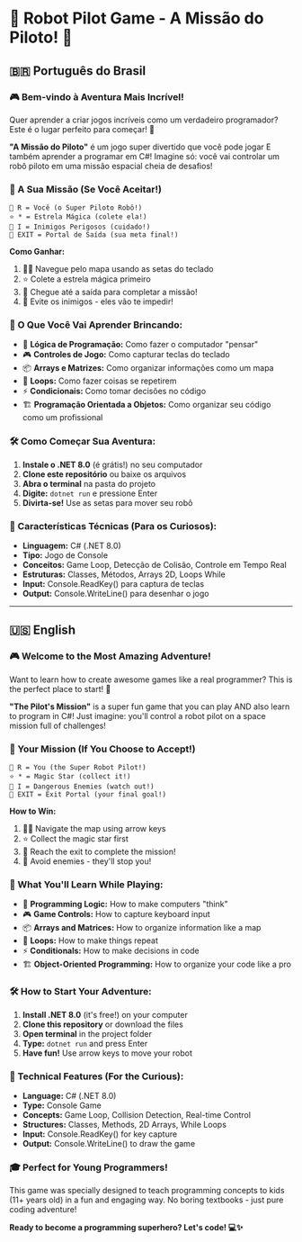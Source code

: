 # 🤖 Robot Pilot Game - A Missão do Piloto! 🚀

## 🇧🇷 Português do Brasil

### 🎮 Bem-vindo à Aventura Mais Incrível!

Quer aprender a criar jogos incríveis como um verdadeiro programador? Este é o lugar perfeito para começar! 🌟

**"A Missão do Piloto"** é um jogo super divertido que você pode jogar E também aprender a programar em C#! Imagine só: você vai controlar um robô piloto em uma missão espacial cheia de desafios!

### 🚀 A Sua Missão (Se Você Aceitar!)

```
🤖 R = Você (o Super Piloto Robô!)
⭐ * = Estrela Mágica (colete ela!)
👾 I = Inimigos Perigosos (cuidado!)
🚪 EXIT = Portal de Saída (sua meta final!)
```

**Como Ganhar:** 
1. 🏃‍♂️ Navegue pelo mapa usando as setas do teclado
2. ⭐ Colete a estrela mágica primeiro
3. 🚪 Chegue até a saída para completar a missão!
4. 🚫 Evite os inimigos - eles vão te impedir!

### 🎯 O Que Você Vai Aprender Brincando:

- 🧠 **Lógica de Programação:** Como fazer o computador "pensar"
- 🎮 **Controles de Jogo:** Como capturar teclas do teclado
- 📦 **Arrays e Matrizes:** Como organizar informações como um mapa
- 🔄 **Loops:** Como fazer coisas se repetirem
- ⚡ **Condicionais:** Como tomar decisões no código
- 🏗️ **Programação Orientada a Objetos:** Como organizar seu código como um profissional

### 🛠️ Como Começar Sua Aventura:

1. **Instale o .NET 8.0** (é grátis!) no seu computador
2. **Clone este repositório** ou baixe os arquivos
3. **Abra o terminal** na pasta do projeto
4. **Digite:** `dotnet run` e pressione Enter
5. **Divirta-se!** Use as setas para mover seu robô

### 🎨 Características Técnicas (Para os Curiosos):

- **Linguagem:** C# (.NET 8.0)
- **Tipo:** Jogo de Console 
- **Conceitos:** Game Loop, Detecção de Colisão, Controle em Tempo Real
- **Estruturas:** Classes, Métodos, Arrays 2D, Loops While
- **Input:** Console.ReadKey() para captura de teclas
- **Output:** Console.WriteLine() para desenhar o jogo

---

## 🇺🇸 English

### 🎮 Welcome to the Most Amazing Adventure!

Want to learn how to create awesome games like a real programmer? This is the perfect place to start! 🌟

**"The Pilot's Mission"** is a super fun game that you can play AND also learn to program in C#! Just imagine: you'll control a robot pilot on a space mission full of challenges!

### 🚀 Your Mission (If You Choose to Accept!)

```
🤖 R = You (the Super Robot Pilot!)
⭐ * = Magic Star (collect it!)
👾 I = Dangerous Enemies (watch out!)
🚪 EXIT = Exit Portal (your final goal!)
```

**How to Win:** 
1. 🏃‍♂️ Navigate the map using arrow keys
2. ⭐ Collect the magic star first
3. 🚪 Reach the exit to complete the mission!
4. 🚫 Avoid enemies - they'll stop you!

### 🎯 What You'll Learn While Playing:

- 🧠 **Programming Logic:** How to make computers "think"
- 🎮 **Game Controls:** How to capture keyboard input
- 📦 **Arrays and Matrices:** How to organize information like a map
- 🔄 **Loops:** How to make things repeat
- ⚡ **Conditionals:** How to make decisions in code
- 🏗️ **Object-Oriented Programming:** How to organize your code like a pro

### 🛠️ How to Start Your Adventure:

1. **Install .NET 8.0** (it's free!) on your computer
2. **Clone this repository** or download the files
3. **Open terminal** in the project folder
4. **Type:** `dotnet run` and press Enter
5. **Have fun!** Use arrow keys to move your robot

### 🎨 Technical Features (For the Curious):

- **Language:** C# (.NET 8.0)
- **Type:** Console Game
- **Concepts:** Game Loop, Collision Detection, Real-time Control
- **Structures:** Classes, Methods, 2D Arrays, While Loops
- **Input:** Console.ReadKey() for key capture
- **Output:** Console.WriteLine() to draw the game

### 🎓 Perfect for Young Programmers!

This game was specially designed to teach programming concepts to kids (11+ years old) in a fun and engaging way. No boring textbooks - just pure coding adventure!

**Ready to become a programming superhero? Let's code! 💻✨**